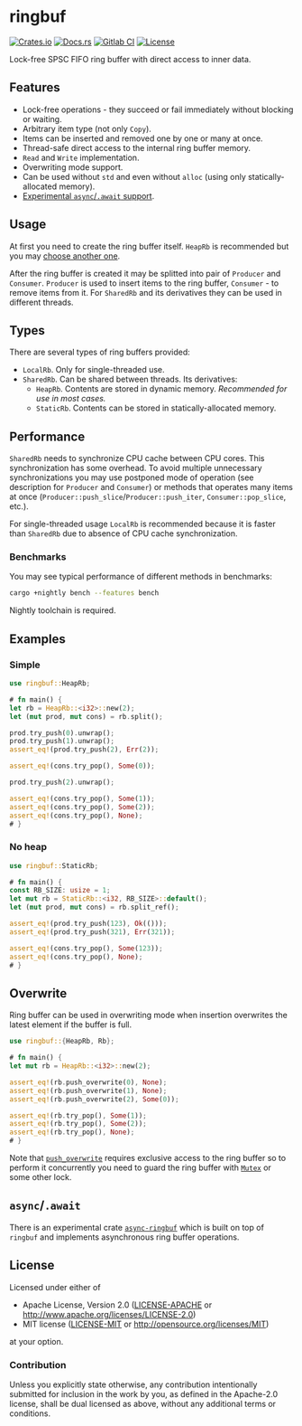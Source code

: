 # ringbuf

[![Crates.io][crates_badge]][crates]
[![Docs.rs][docs_badge]][docs]
[![Gitlab CI][gitlab_badge]][gitlab]
[![License][license_badge]][license]

[crates_badge]: https://img.shields.io/crates/v/ringbuf.svg
[docs_badge]: https://docs.rs/ringbuf/badge.svg
[gitlab_badge]: https://gitlab.com/agerasev/ringbuf/badges/master/pipeline.svg
[license_badge]: https://img.shields.io/crates/l/ringbuf.svg

[crates]: https://crates.io/crates/ringbuf
[docs]: https://docs.rs/ringbuf
[gitlab]: https://gitlab.com/agerasev/ringbuf/-/pipelines?scope=branches&ref=master
[license]: #license

Lock-free SPSC FIFO ring buffer with direct access to inner data.

## Features

+ Lock-free operations - they succeed or fail immediately without blocking or waiting.
+ Arbitrary item type (not only `Copy`).
+ Items can be inserted and removed one by one or many at once.
+ Thread-safe direct access to the internal ring buffer memory.
+ `Read` and `Write` implementation.
+ Overwriting mode support.
+ Can be used without `std` and even without `alloc` (using only statically-allocated memory).
+ [Experimental `async`/`.await` support](./async).

## Usage

At first you need to create the ring buffer itself. `HeapRb` is recommended but you may [choose another one](#types).

After the ring buffer is created it may be splitted into pair of `Producer` and `Consumer`.
`Producer` is used to insert items to the ring buffer, `Consumer` - to remove items from it.
For `SharedRb` and its derivatives they can be used in different threads.

## Types

There are several types of ring buffers provided:

+ `LocalRb`. Only for single-threaded use.
+ `SharedRb`. Can be shared between threads. Its derivatives:
  + `HeapRb`. Contents are stored in dynamic memory. *Recommended for use in most cases.*
  + `StaticRb`. Contents can be stored in statically-allocated memory.

## Performance

`SharedRb` needs to synchronize CPU cache between CPU cores. This synchronization has some overhead.
To avoid multiple unnecessary synchronizations you may use postponed mode of operation (see description for `Producer` and `Consumer`)
or methods that operates many items at once (`Producer::push_slice`/`Producer::push_iter`, `Consumer::pop_slice`, etc.).

For single-threaded usage `LocalRb` is recommended because it is faster than `SharedRb` due to absence of CPU cache synchronization.

### Benchmarks

You may see typical performance of different methods in benchmarks:

```bash
cargo +nightly bench --features bench
```

Nightly toolchain is required.

## Examples

### Simple

```rust
use ringbuf::HeapRb;

# fn main() {
let rb = HeapRb::<i32>::new(2);
let (mut prod, mut cons) = rb.split();

prod.try_push(0).unwrap();
prod.try_push(1).unwrap();
assert_eq!(prod.try_push(2), Err(2));

assert_eq!(cons.try_pop(), Some(0));

prod.try_push(2).unwrap();

assert_eq!(cons.try_pop(), Some(1));
assert_eq!(cons.try_pop(), Some(2));
assert_eq!(cons.try_pop(), None);
# }
```

### No heap

```rust
use ringbuf::StaticRb;

# fn main() {
const RB_SIZE: usize = 1;
let mut rb = StaticRb::<i32, RB_SIZE>::default();
let (mut prod, mut cons) = rb.split_ref();

assert_eq!(prod.try_push(123), Ok(()));
assert_eq!(prod.try_push(321), Err(321));

assert_eq!(cons.try_pop(), Some(123));
assert_eq!(cons.try_pop(), None);
# }
```

## Overwrite

Ring buffer can be used in overwriting mode when insertion overwrites the latest element if the buffer is full.

```rust
use ringbuf::{HeapRb, Rb};

# fn main() {
let mut rb = HeapRb::<i32>::new(2);

assert_eq!(rb.push_overwrite(0), None);
assert_eq!(rb.push_overwrite(1), None);
assert_eq!(rb.push_overwrite(2), Some(0));

assert_eq!(rb.try_pop(), Some(1));
assert_eq!(rb.try_pop(), Some(2));
assert_eq!(rb.try_pop(), None);
# }
```

Note that [`push_overwrite`](`Rb::push_overwrite`) requires exclusive access to the ring buffer
so to perform it concurrently you need to guard the ring buffer with [`Mutex`](`std::sync::Mutex`) or some other lock.

## `async`/`.await`

There is an experimental crate [`async-ringbuf`](https://gitlab.com/agerasev/async-ringbuf)
which is built on top of `ringbuf` and implements asynchronous ring buffer operations.

## License

Licensed under either of

 * Apache License, Version 2.0 ([LICENSE-APACHE](LICENSE-APACHE) or http://www.apache.org/licenses/LICENSE-2.0)
 * MIT license ([LICENSE-MIT](LICENSE-MIT) or http://opensource.org/licenses/MIT)

at your option.

### Contribution

Unless you explicitly state otherwise, any contribution intentionally submitted
for inclusion in the work by you, as defined in the Apache-2.0 license, shall be dual licensed as above, without any
additional terms or conditions.
